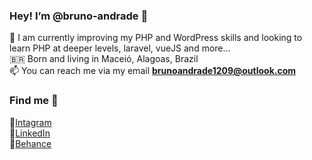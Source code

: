 <h3> Hey! I’m @bruno-andrade 👋</h3>

🌱 I am currently improving my PHP and WordPress skills and looking to learn PHP at deeper levels, laravel, vueJS and more...<br>
🇧🇷  Born and living in Maceió, Alagoas, Brazil<br>
📫 You can reach me via my email <strong>brunoandrade1209@outlook.com</strong><br>

<h3>Find me 📍</h3>
📸<a href="https://www.instagram.com/_bruno.andrade/">Intagram</a><br>
💼<a href="https://www.linkedin.com/in/brunoandrade-/">LinkedIn</a><br>
🎨<a href="https://www.behance.net/andradebruno">Behance</a>

<!---
bruno-andrade/bruno-andrade is a ✨ special ✨ repository because its `README.md` (this file) appears on your GitHub profile.
You can click the Preview link to take a look at your changes.
--->
